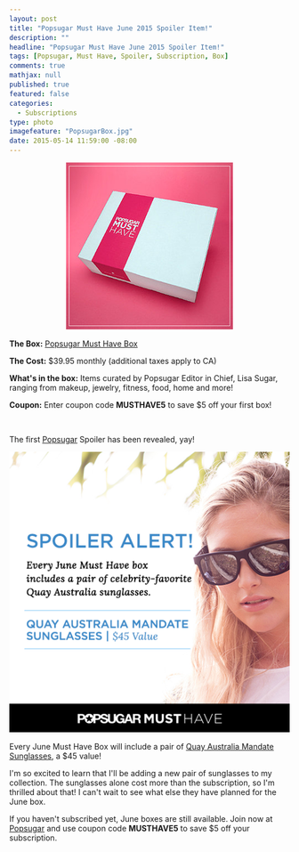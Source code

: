 ```yaml
---
layout: post
title: "Popsugar Must Have June 2015 Spoiler Item!"
description: ""
headline: "Popsugar Must Have June 2015 Spoiler Item!"
tags: [Popsugar, Must Have, Spoiler, Subscription, Box]
comments: true
mathjax: null
published: true
featured: false
categories: 
  - Subscriptions
type: photo
imagefeature: "PopsugarBox.jpg"
date: 2015-05-14 11:59:00 -08:00
---
```


<CENTER><IMG SRC='/images/PopsugarBox.jpg'></CENTER>
<p><b>The Box:</b> <a href="http://popsu.gr/vdrb">Popsugar Must Have Box</a></p>
<p><b>The Cost:</b> $39.95 monthly (additional taxes apply to CA)</p>
<p><b>What's in the box:</b> Items curated by Popsugar Editor in Chief, Lisa Sugar, ranging from makeup, jewelry, fitness, food, home and more!</p>
<p><b>Coupon:</b> Enter coupon code <b>MUSTHAVE5</b> to save $5 off your first box!</p>
<br>

<p>The first <a href="http://popsu.gr/vdrb">Popsugar</a> Spoiler has been revealed, yay!</p>

![Popsugar June 2015 Spoiler](/images/PopsugarJune2015Spoiler.png)
<p>Every June Must Have Box will include a pair of <a href="http://www.quayaustralia.com/us/shop/21-mandate.html">Quay Australia Mandate Sunglasses</a>, a $45 value!</p>

<p>I'm so excited to learn that I'll be adding a new pair of sunglasses to my collection. 
The sunglasses alone cost more than the subscription, so I'm thrilled about that! 
I can't wait to see what else they have planned for the June box.</p>

<p>If you haven't subscribed yet, June boxes are still available. Join now at <a href="http://popsu.gr/vdrb">Popsugar</a> and use coupon code <b>MUSTHAVE5</b> to save $5 off your subscription.</p>
